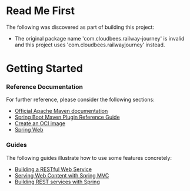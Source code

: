 # Read Me First
The following was discovered as part of building this project:

* The original package name 'com.cloudbees.railway-journey' is invalid and this project uses 'com.cloudbees.railwayjourney' instead.

# Getting Started

### Reference Documentation
For further reference, please consider the following sections:

* [Official Apache Maven documentation](https://maven.apache.org/guides/index.html)
* [Spring Boot Maven Plugin Reference Guide](https://docs.spring.io/spring-boot/docs/3.2.5-SNAPSHOT/maven-plugin/reference/html/)
* [Create an OCI image](https://docs.spring.io/spring-boot/docs/3.2.5-SNAPSHOT/maven-plugin/reference/html/#build-image)
* [Spring Web](https://docs.spring.io/spring-boot/docs/3.2.5-SNAPSHOT/reference/htmlsingle/index.html#web)

### Guides
The following guides illustrate how to use some features concretely:

* [Building a RESTful Web Service](https://spring.io/guides/gs/rest-service/)
* [Serving Web Content with Spring MVC](https://spring.io/guides/gs/serving-web-content/)
* [Building REST services with Spring](https://spring.io/guides/tutorials/rest/)

